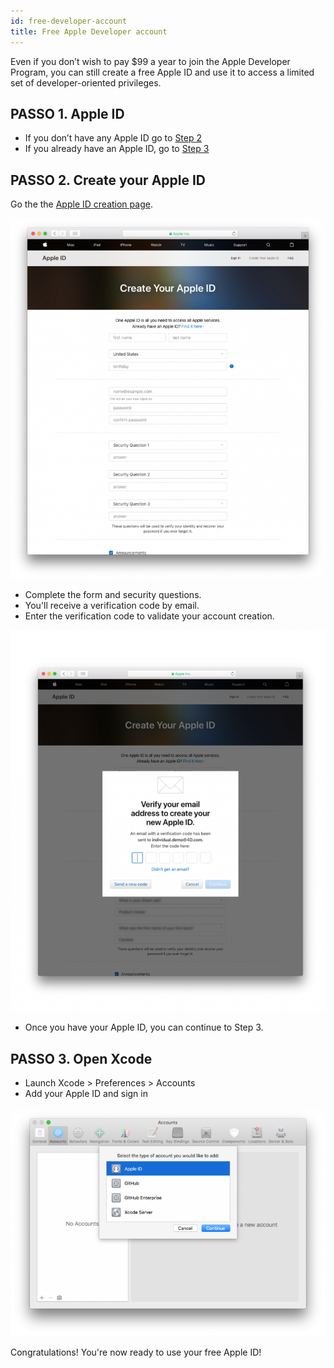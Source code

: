 ```yaml
---
id: free-developer-account
title: Free Apple Developer account
---
```

Even if you don’t wish to pay $99 a year to join the Apple Developer Program, you can still create a free Apple ID and use it to access a limited set of developer-oriented privileges.

## PASSO 1. Apple ID

* If you don’t have any Apple ID go to [Step 2](#step-2-create-your-apple-id)
* If you already have an Apple ID, go to [Step 3](#step-3-open-xcode)

## PASSO 2. Create your Apple ID

Go the the [Apple ID creation page](https://appleid.apple.com/).

![Create your Apple ID](assets/deploy-app-store/Apple-ID-Creation-Page-4D-for-iOS.png)

* Complete the form and security questions.
* You'll receive a verification code by email.
* Enter the verification code to validate your account creation.

![Register Developer Program](assets/deploy-app-store/Register-developer-program-4D-for-iOS.png)

* Once you have your Apple ID, you can continue to Step 3.

## PASSO 3. Open Xcode

* Launch Xcode > Preferences > Accounts
* Add your Apple ID and sign in 

![Developer Account](assets/test-build/Developer-Account-4D-for-iOS.png)

Congratulations! You're now ready to use your free Apple ID!